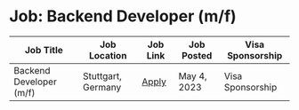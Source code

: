 # Job: Backend Developer (m/f)

| Job Title | Job Location | Job Link | Job Posted | Visa Sponsorship |
| --- | --- | --- | --- | --- |
| Backend Developer (m/f) | Stuttgart, Germany | [Apply](https://join.com/companies/neuffer/7916096-backend-developer-m-f-in-stuttgart) | May 4, 2023 | Visa Sponsorship |
